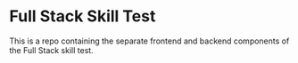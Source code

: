 # Full Stack Skill Test

This is a repo containing the separate frontend and backend components of the Full Stack skill test.